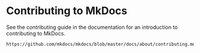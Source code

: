 # Contributing to MkDocs

See the contributing guide in the documentation for an
introduction to contributing to MkDocs.

    https://github.com/mkdocs/mkdocs/blob/master/docs/about/contributing.md
